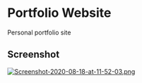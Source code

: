 # Portfolio Website
Personal portfolio site

## Screenshot
[![Screenshot-2020-08-18-at-11-52-03.png](https://i.postimg.cc/9Q0D1DnF/Screenshot-2020-08-18-at-11-52-03.png)](https://postimg.cc/XrMNYYWT)
